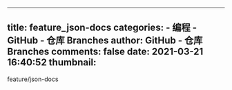 
---
title: feature_json-docs
categories: 
    - 编程
    - GitHub - 仓库 Branches
author: GitHub - 仓库 Branches
comments: false
date: 2021-03-21 16:40:52
thumbnail: 
---

<div>   
feature/json-docs  
</div>
            